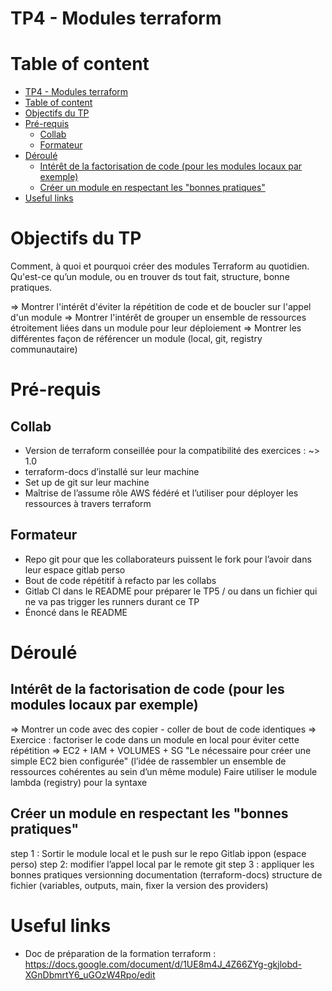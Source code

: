# TP4 - Modules terraform

# Table of content
<!--TOC-->

- [TP4 - Modules terraform](#tp4---modules-terraform)
- [Table of content](#table-of-content)
- [Objectifs du TP](#objectifs-du-tp)
- [Pré-requis](#pré-requis)
  - [Collab](#collab)
  - [Formateur](#formateur)
- [Déroulé](#déroulé)
  - [Intérêt de la factorisation de code (pour les modules locaux par exemple)](#intérêt-de-la-factorisation-de-code-pour-les-modules-locaux-par-exemple)
  - [Créer un module en respectant les "bonnes pratiques"](#créer-un-module-en-respectant-les-bonnes-pratiques)
- [Useful links](#useful-links)

<!--TOC-->

# Objectifs du TP
Comment, à quoi et pourquoi créer des modules Terraform au quotidien.
Qu'est-ce qu’un module, ou en trouver ds tout fait, structure, bonne pratiques.

=> Montrer l'intérêt d'éviter la répétition de code et de boucler sur l'appel d'un module
=> Montrer l'intérêt de grouper un ensemble de ressources étroitement liées dans un module pour leur déploiement
=> Montrer les différentes façon de référencer un module (local, git, registry communautaire)

# Pré-requis

## Collab
- Version de terraform conseillée pour la compatibilité des exercices : ~> 1.0
- terraform-docs d’installé sur leur machine
- Set up de git sur leur machine
- Maîtrise de l’assume rôle AWS fédéré et l’utiliser pour déployer les ressources à travers terraform

## Formateur
- Repo git pour que les collaborateurs puissent le fork pour l’avoir dans leur espace gitlab perso 
- Bout de code répétitif à refacto par les collabs
- Gitlab CI dans le README pour préparer le TP5 / ou dans un fichier qui ne va pas trigger les runners durant ce TP
- Énoncé dans le README

# Déroulé 

## Intérêt de la factorisation de code (pour les modules locaux par exemple)
=> Montrer un code avec des copier - coller de bout de code identiques 
=> Exercice : factoriser le code dans un module en local pour éviter cette répétition
=> EC2 + IAM + VOLUMES + SG
"Le nécessaire pour créer une simple EC2 bien configurée" (l’idée de rassembler un ensemble de ressources cohérentes au sein d’un même module)
Faire utiliser le module lambda (registry) pour la syntaxe

## Créer un module en respectant les "bonnes pratiques"
step 1 : Sortir le module local et le push sur le repo Gitlab ippon (espace perso)
step 2: modifier l’appel local par le remote git
step 3 : appliquer les bonnes pratiques 
versionning 
documentation (terraform-docs)
structure de fichier (variables, outputs, main, fixer la version des providers)

# Useful links 
- Doc de préparation de la formation terraform : https://docs.google.com/document/d/1UE8m4J_4Z66ZYg-gkjlobd-XGnDbmrtY6_uGOzW4Rpo/edit

